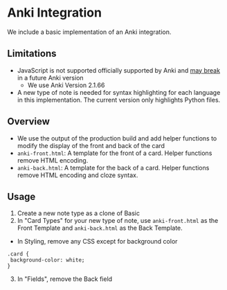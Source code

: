 # Anki Integration
We include a basic implementation of an Anki integration.

## Limitations
- JavaScript is not supported officially supported by Anki and [may break](https://docs.ankiweb.net/templates/styling.html#javascript) in a future Anki version
    - We use Anki Version 2.1.66
- A new type of note is needed for syntax highlighting for each language in this implementation. The current version only highlights Python files.

## Overview
- We use the output of the production build and add helper functions to modify the display of the front and back of the card
- `anki-front.html`: A template for the front of a card. Helper functions remove HTML encoding.
- `anki-back.html`: A template for the back of a card. Helper functions remove HTML encoding and cloze syntax.

## Usage
1. Create a new note type as a clone of Basic
2. In "Card Types" for your new type of note, use `anki-front.html` as the Front Template and `anki-back.html` as the Back Template.
- In Styling, remove any CSS except for background color

```
.card {
 background-color: white;
}
```

3. In "Fields", remove the Back field